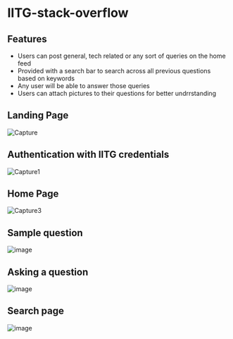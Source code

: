 # IITG-stack-overflow

## Features
- Users can post general, tech related or any sort of queries on the home feed 
- Provided with a search bar to search across all previous questions based on keywords 
- Any user will be able to answer those queries
- Users can attach pictures to their questions for better undrrstanding

## Landing Page
![Capture](https://user-images.githubusercontent.com/82037708/128992493-e11aaa39-6cb0-4f75-bd55-4b5f697e7481.PNG)

## Authentication with IITG credentials
![Capture1](https://user-images.githubusercontent.com/82037708/128992591-53e6bdac-c136-41be-9775-24772009226b.PNG)

## Home Page
![Capture3](https://user-images.githubusercontent.com/82037708/128992627-3c53ddcf-c176-4c1d-ba5f-4936ae056118.PNG)

## Sample question
![image](https://user-images.githubusercontent.com/82037708/128992769-18a40090-36ef-4f69-98c0-408ed5180b33.png)

## Asking a question
![image](https://user-images.githubusercontent.com/82037708/128992893-b768ac5f-b22d-4971-94cb-b5d8906659a8.png)

## Search page
![image](https://user-images.githubusercontent.com/82037708/128993010-3ad174cd-ffdd-4895-8a9f-f845b407e166.png)

